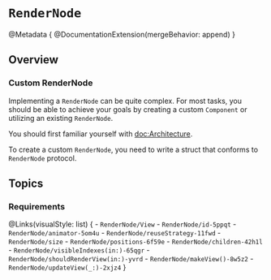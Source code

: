 # ``RenderNode``

@Metadata {
    @DocumentationExtension(mergeBehavior: append)
}

## Overview

### Custom RenderNode

Implementing a ``RenderNode`` can be quite complex. For most tasks, you should be able to achieve your goals by creating a custom ``Component`` or utilizing an existing ``RenderNode``.

You should first familiar yourself with <doc:Architecture>.

To create a custom ``RenderNode``, you need to write a struct that conforms to ``RenderNode`` protocol.

## Topics

### Requirements

@Links(visualStyle: list) {
    - ``RenderNode/View``
    - ``RenderNode/id-5ppqt``
    - ``RenderNode/animator-5om4u``
    - ``RenderNode/reuseStrategy-11fwd``
    - ``RenderNode/size``
    - ``RenderNode/positions-6f59e``
    - ``RenderNode/children-42h1l``
    - ``RenderNode/visibleIndexes(in:)-65qgr``
    - ``RenderNode/shouldRenderView(in:)-yvrd``
    - ``RenderNode/makeView()-8w5z2``
    - ``RenderNode/updateView(_:)-2xjz4``
}

